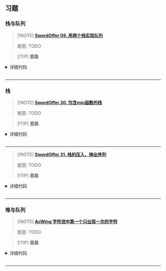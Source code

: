 ## 习题

### 栈与队列

> [!NOTE] **[SwordOffer 09. 用两个栈实现队列](https://leetcode-cn.com/problems/yong-liang-ge-zhan-shi-xian-dui-lie-lcof/)**
> 
> 题意: TODO

> [!TIP] **思路**
> 
> 

<details>
<summary>详细代码</summary>
<!-- tabs:start -->

##### **C++**

```cpp
class MyQueue {
public:
    stack<int> in, out;

    /** Initialize your data structure here. */
    MyQueue() {
    }
    
    /** Push element x to the back of queue. */
    void push(int x) {
        in.push(x);
    }
    
    /** Removes the element from in front of queue and returns that element. */
    int pop() {
        if (out.empty()) {
            while (in.size()) {
                out.push(in.top());
                in.pop();
            }
        }
        int t = out.top();
        out.pop();
        return t;
    }
    
    /** Get the front element. */
    int peek() {
        if (out.empty()) {
            while (in.size()) {
                out.push(in.top());
                in.pop();
            }
        }
        return out.top();
    }
    
    /** Returns whether the queue is empty. */
    bool empty() {
        return in.empty() && out.empty();
    }
};

/**
 * Your MyQueue object will be instantiated and called as such:
 * MyQueue obj = MyQueue();
 * obj.push(x);
 * int param_2 = obj.pop();
 * int param_3 = obj.peek();
 * bool param_4 = obj.empty();
 */
```

##### **Python**

```python
# 算法流程：1. self.A 是用来压入数据的，self.B 用来弹出数据
# 2. 在append 的时候，就直接压入 self.A 中
# 3. 在delete 队头元素时，首先先判断 self.B 中是否有元素，有的话，直接弹出就可以。如果没有的话，再去看self.A 中是否有元素，如果 self.A 中也没有元素的话，说明当前模拟的队列已经是空了，直接return -1；
# 4. 当self.A 还有元素时，把self.A 的元素全部 pop 到 self.B 中，返回 self.B 的top 元素即可

class CQueue:
    def __init__(self):
        self.A = []
        self.B = []

    def appendTail(self, value: int) -> None:
        self.A.append(value)

    def deleteHead(self) -> int:
        #先判断self.B是否有元素，有的话 直接弹出
        if self.B:return self.B.pop() 
        # B中没有元素，那就看A是不是有新加入的元素，没有的话 返回-1.
        if not self.A:return -1 
        # 有的话，再把A中元素全部压入到B中
        while self.A: 
            self.B.append(self.A.pop())
        return self.B.pop()
```

##### **Python 2**

```python
# 需要一个辅助栈；
# A栈负责入栈所有元素，辅助栈B就负责pop和peek
class MyQueue(object):

    def __init__(self):
        self.A = []
        self.B = []

    def push(self, x)：
        self.A.append(x)
        

    def pop(self):
        if self.B:return self.B.pop()
        while self.A:
            self.B.append(self.A.pop())
        return self.B.pop()

    def peek(self):
        if self.B:return self.B[-1]
        while self.A:
            self.B.append(self.A.pop())
        return self.B[-1]

    def empty(self):
        return not self.A and not self.B
```

<!-- tabs:end -->
</details>

<br>

* * *

### 栈

> [!NOTE] **[SwordOffer 30. 包含min函数的栈](https://leetcode-cn.com/problems/bao-han-minhan-shu-de-zhan-lcof/)**
> 
> 题意: TODO

> [!TIP] **思路**
> 
> 

<details>
<summary>详细代码</summary>
<!-- tabs:start -->

##### **C++**

```cpp
class MinStack {
public:
    stack<int> st, mst;

    /** initialize your data structure here. */
    MinStack() {

    }
    
    void push(int x) {
        st.push(x);
        if (mst.empty() || mst.top() >= x)
            mst.push(x);
    }
    
    void pop() {
        if (st.top() == mst.top())
            mst.pop();
        st.pop();
    }
    
    int top() {
        return st.top();
    }
    
    int getMin() {
        return mst.top();
    }
};
```

##### **Python**

```python
# python3
# 借助一个辅助栈min-B 专门存储最小元素，栈顶存储的就是当前栈的最小元素。
# 压入栈的时候，需要判断B中的情况，如果B不存在 or B中栈顶元素大于当前元素，那么应该把当前元素压入栈中，否则就不压入到B中【这是由于栈具有先进后出性质，所以在当前元素被弹出之前，栈中一直存在一个数比该数小，所以当前元素一定不会被当作最小数输出】
# 在pop的时候， 需要判断A pop出去的元素是否等于min-B的栈顶元素，如果是的话，就需要把B 的栈顶元素弹出。

class MinStack(object):
    def __init__(self):
        self.A,self.B = [], []

    def push(self, x):
        self.A.append(x)
        if not self.B or self.B[-1] >= x:
            self.B.append(x)

    def pop(self) -> None:
        if not self.A:
            return -1
        x = self.A[-1]
        if x == self.B[-1]:
            self.B.pop()
        return self.A.pop()

    def top(self):
        if self.A:
            return self.A[-1]

    def getMin(self):
        return self.B[-1]
```

<!-- tabs:end -->
</details>

<br>

* * *

> [!NOTE] **[SwordOffer 31. 栈的压入、弹出序列](https://leetcode-cn.com/problems/zhan-de-ya-ru-dan-chu-xu-lie-lcof/)**
> 
> 题意: TODO

> [!TIP] **思路**
> 
> 

<details>
<summary>详细代码</summary>
<!-- tabs:start -->

##### **C++**

```cpp
class Solution {
public:
    bool validateStackSequences(vector<int>& pushed, vector<int>& popped) {
        int m = pushed.size(), n = popped.size();
        if (m != n) return false;
        int p = 0;
        stack<int> s;
        for (int i = 0; i < n; ++ i ) {
            s.push(pushed[i]);
            while (!s.empty() && s.top() == popped[p]) {
                s.pop();
                 ++ p;
            }
        }
        return p == n;
    }
};
```

##### **Python**

```python
# python3 

# 思路：相当于在比较两个字符串是否匹配；但是 对于A而言，当前字符不一定能和B马上匹配使用，可能后续才会用到，所以需要用到栈的结构
# 用一个辅助栈s，将入栈序列压入s, 压入后 栈顶元素 和 出栈序列做对比，如果相同 就把用过的元素都pop出去（对于s 是pop出去，对于出栈序列 是指针++1）

class Solution:
    def validateStackSequences(self, A: List[int], B: List[int]) -> bool:
        n, m = len(A), len(B)
        # 踩坑：特殊case
        if n != m:return False    
        # 踩坑：特殊case
        if not A and not B:return True   
        stack, k = [], 0
        for i in range(n):
            # 踩坑，需要先压入再判断，否则会存在最后一个元素在栈内 没有被比较pop出去
            stack.append(A[i])  
            while stack and stack[-1] == B[k]:
                stack.pop()
                k += 1
        return k == m
```

<!-- tabs:end -->
</details>

<br>

* * *

### 堆与队列

> [!NOTE] **[AcWing 字符流中第一个只出现一次的字符]()**
> 
> 题意: TODO

> [!TIP] **思路**
> 
> 

<details>
<summary>详细代码</summary>
<!-- tabs:start -->

##### **C++**

```cpp
// AcWing
class Solution{
public:
    unordered_map<char, int> hash;
    queue<char> q;

    //Insert one char from stringstream
    void insert(char ch){
        q.push(ch);
        if ( ++ hash[ch] > 1)
            while (q.size() && hash[q.front()] > 1)
                q.pop();
    }
    //return the first appearence once char in current stringstream
    char firstAppearingOnce(){
        return q.empty() ? '#' : q.front();
    }
};
```

##### **Python**

```python
# 如何把O(n*n)算法优化成O(N) : 双指针，单调队列（找工作面试时的优化方式）
# 首先看一下答案是不是单调的？从前往后走，找第一个没有被划掉的位置。（答案的位置是从前往后递增的，具备一定的单调性）
# 可以用双指针算法 进行优化。（具备单调性，才能用双指针算法）
# 在实现的时候，可以换一种实现方式，比如队列（队列本身就是个双指针）
# 判断队头元素出现的次数是否大于1，如果大于1了，就直接删除。

from collections import deque

class Solution:  
    def __init__(self):
        self.dic = {}
        self.q = deque()
        
    def firstAppearingOnce(self):
        if not self.q:return '#'
        return self.q[0]
        
    def insert(self, char):
        if char in self.dic:
            self.dic[char] += 1
            while self.q and self.dic[self.q[0]] > 1:
                self.q.popleft()
        else:
            self.dic[char] = 1
            self.q.append(char)
```

<!-- tabs:end -->
</details>

<br>

* * *
